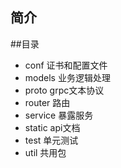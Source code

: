 ## 简介

##目录
- conf 证书和配置文件
- models 业务逻辑处理
- proto grpc文本协议
- router 路由
- service 暴露服务
- static api文档
- test 单元测试
- util 共用包
